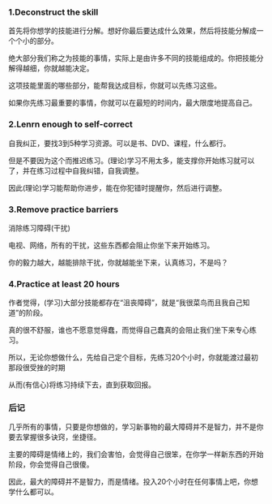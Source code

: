 
### 1.Deconstruct the skill

首先将你想学的技能进行分解。想好你最后要达成什么效果，然后将技能分解成一个个小的部分。

绝大部分我们称之为技能的事情，实际上是由许多不同的技能组成的。你把技能分解得越细，你就越能决定。

这项技能里面的哪些部分，能帮我达成目标，你就可以先练习这些。

如果你先练习最重要的事情，你就可以在最短的时间内，最大限度地提高自己。

### 2.Lenrn enough to self-correct

自我纠正，要找3到5种学习资源。可以是书、DVD、课程，什么都行。

但是不要因为这个而推迟练习。(理论)学习不用太多，能支撑你开始练习就可以了，并在练习过程中自我纠错，自我调整。

因此(理论)学习能帮助你进步，能在你犯错时提醒你，然后进行调整。

### 3.Remove practice barriers

消除练习障碍(干扰)

电视、网络，所有的干扰，这些东西都会阻止你坐下来开始练习。

你的毅力越大，越能排除干扰，你就越能坐下来，认真练习，不是吗？

### 4.Practice at least 20 hours

作者觉得，(学习)大部分技能都存在“沮丧障碍”，就是“我很菜鸟而且我自己知道”的阶段。

真的很不舒服，谁也不愿意觉得蠢，而觉得自己蠢真的会阻止我们坐下来专心练习。

所以，无论你想做什么，先给自己定个目标，先练习20个小时，你就能渡过最初那段很受挫的时期

从而(有信心)将练习持续下去，直到获取回报。

### 后记

几乎所有的事情，只要是你想做的，学习新事物的最大障碍并不是智力，并不是你要去掌握很多诀窍，坐捷径。

主要的障碍是情绪上的，我们会害怕，会觉得自己很笨，在你学一样新东西的开始阶段，你会觉得自己很傻。

因此，最大的障碍并不是智力，而是情绪。投入20个小时在任何事情上吧，你想学什么都可以。